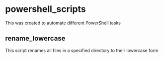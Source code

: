 # powershell_scripts
This was created to automate different PowerShell tasks

## rename_lowercase
This script renames all files in a specified directory to their lowercase form
